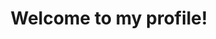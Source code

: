 <p align="center">
  <h1 align="center">Welcome to my profile!</h1>
<p/>

<p align="center"></p>
  
